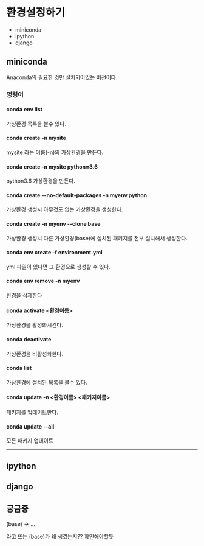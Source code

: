 # 환경설정하기 

- miniconda
- ipython
- django

## miniconda

Anaconda의 필요한 것만 설치되어있는 버전이다.

### 명령어

#### conda env list
가상환경 목록을 볼수 있다.

#### conda create -n mysite
mysite 라는 이름(-n)의 가상환경을 만든다.

#### conda create -n mysite python=3.6
python3.6 가상환경을 만든다.

#### conda create --no-default-packages -n myenv python
가상환경 생성시 아무것도 없는 가상환경을 생성한다.

#### conda create -n myenv --clone base
가상환경 생성시 다른 가상환경(base)에 설치된 패키지를 전부 설치해서 생성한다.

#### conda env create -f environment.yml
yml 파일이 있다면 그 환경으로 생성할 수 있다.

#### conda env remove -n myenv
환경을 삭제한다

#### conda activate <환경이름>
가상환경을 활성화시킨다.

#### conda deactivate
가상환경을 비활성화한다.

#### conda list
가상환경에 설치돤 목록을 볼수 있다.

#### conda update -n <환경이름> <패키지이름>
패키지를 업데이트한다.

#### conda update --all
모든 패키지 업데이트

---
## ipython

## django


## 궁금증

(base) -> ... 

라고 뜨는 (base)가 왜 생겼는지?? 확인해야할듯

